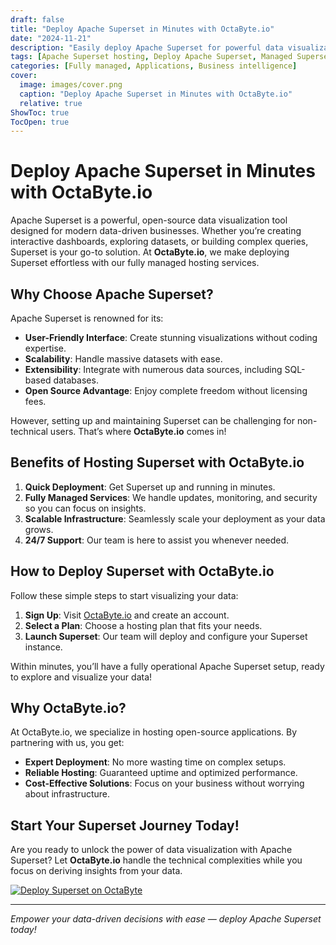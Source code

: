 ```yaml
---
draft: false
title: "Deploy Apache Superset in Minutes with OctaByte.io"
date: "2024-11-21"
description: "Easily deploy Apache Superset for powerful data visualization and business intelligence. Learn how OctaByte.io simplifies Superset hosting with fully managed deployment services."
tags: [Apache Superset hosting, Deploy Apache Superset, Managed Superset deployment, Data visualization with Superset, Superset hosting service]
categories: [Fully managed, Applications, Business intelligence]
cover:
  image: images/cover.png
  caption: "Deploy Apache Superset in Minutes with OctaByte.io"
  relative: true
ShowToc: true
TocOpen: true
---
```



# Deploy Apache Superset in Minutes with OctaByte.io  

Apache Superset is a powerful, open-source data visualization tool designed for modern data-driven businesses. Whether you’re creating interactive dashboards, exploring datasets, or building complex queries, Superset is your go-to solution. At **OctaByte.io**, we make deploying Superset effortless with our fully managed hosting services.  

## Why Choose Apache Superset?  

Apache Superset is renowned for its:  
- **User-Friendly Interface**: Create stunning visualizations without coding expertise.  
- **Scalability**: Handle massive datasets with ease.  
- **Extensibility**: Integrate with numerous data sources, including SQL-based databases.  
- **Open Source Advantage**: Enjoy complete freedom without licensing fees.  

However, setting up and maintaining Superset can be challenging for non-technical users. That’s where **OctaByte.io** comes in!  

## Benefits of Hosting Superset with OctaByte.io  

1. **Quick Deployment**: Get Superset up and running in minutes.  
2. **Fully Managed Services**: We handle updates, monitoring, and security so you can focus on insights.  
3. **Scalable Infrastructure**: Seamlessly scale your deployment as your data grows.  
4. **24/7 Support**: Our team is here to assist you whenever needed.  

## How to Deploy Superset with OctaByte.io  

Follow these simple steps to start visualizing your data:  

1. **Sign Up**: Visit [OctaByte.io](https://octabyte.io/start-trial?service=Superset) and create an account.  
2. **Select a Plan**: Choose a hosting plan that fits your needs.  
3. **Launch Superset**: Our team will deploy and configure your Superset instance.  

Within minutes, you’ll have a fully operational Apache Superset setup, ready to explore and visualize your data!  

## Why OctaByte.io?  

At OctaByte.io, we specialize in hosting open-source applications. By partnering with us, you get:  
- **Expert Deployment**: No more wasting time on complex setups.  
- **Reliable Hosting**: Guaranteed uptime and optimized performance.  
- **Cost-Effective Solutions**: Focus on your business without worrying about infrastructure.  

## Start Your Superset Journey Today!  

Are you ready to unlock the power of data visualization with Apache Superset? Let **OctaByte.io** handle the technical complexities while you focus on deriving insights from your data.  

[![Deploy Superset on OctaByte](/images/octabyte-deploy.png)](https://octabyte.io/applications/business-intelligence/superset)  

---

*Empower your data-driven decisions with ease — deploy Apache Superset today!*  
